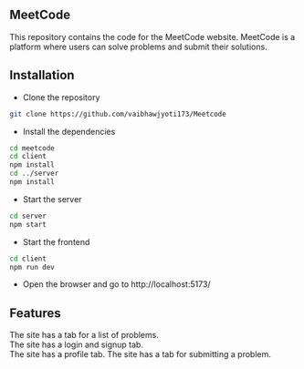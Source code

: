 ## MeetCode
This repository contains the code for the MeetCode website. MeetCode is a platform where users can solve problems and submit their solutions.

## Installation
- Clone the repository
```bash
git clone https://github.com/vaibhawjyoti173/Meetcode
```
- Install the dependencies
```bash
cd meetcode
cd client
npm install
cd ../server
npm install
```
- Start the server
```bash
cd server
npm start
```
- Start the frontend
```bash
cd client
npm run dev
```
- Open the browser and go to http://localhost:5173/

## Features            
The site has a tab for a list of problems.          
The site has a login and signup tab.                     
The site has a profile tab.
The site has a tab for submitting a problem.

